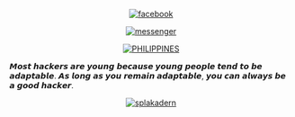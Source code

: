<p align="center">
<a href="https://facebook.com/splakadern"><img title="facebook" src="https://img.shields.io/badge/Facebook-white?style=for-the-badge&logo=facebook&logoColor=black"></a>

<p align="center">
<a href="https://m.me/splakadern"><img title="messenger" src="https://img.shields.io/badge/Messenger-white?style=for-the-badge&logo=messenger&logoColor=black"></a>


<p align="center">
<a href="https://github.com/Noob-Junk"><img title="PHILIPPINES" src="https://img.shields.io/badge/FROM%20-PHILIPPINES-pink"></a>

<P align="center">
<p>𝙈𝙤𝙨𝙩 𝙝𝙖𝙘𝙠𝙚𝙧𝙨 𝙖𝙧𝙚 𝙮𝙤𝙪𝙣𝙜 𝙗𝙚𝙘𝙖𝙪𝙨𝙚 𝙮𝙤𝙪𝙣𝙜 𝙥𝙚𝙤𝙥𝙡𝙚 𝙩𝙚𝙣𝙙 𝙩𝙤 𝙗𝙚 𝙖𝙙𝙖𝙥𝙩𝙖𝙗𝙡𝙚. 𝘼𝙨 𝙡𝙤𝙣𝙜 𝙖𝙨 𝙮𝙤𝙪 𝙧𝙚𝙢𝙖𝙞𝙣 𝙖𝙙𝙖𝙥𝙩𝙖𝙗𝙡𝙚, 𝙮𝙤𝙪 𝙘𝙖𝙣 𝙖𝙡𝙬𝙖𝙮𝙨 𝙗𝙚 𝙖 𝙜𝙤𝙤𝙙 𝙝𝙖𝙘𝙠𝙚𝙧.</p>
<p align="center">
<a href="https://github.com/splakadern"><img title="splakadern" src="https://github-readme-stats.vercel.app/api/top-langs/?username=splakadern&layout=compact&theme=chartreuse-dark&cache_seconds=3200"></a>
</p>
